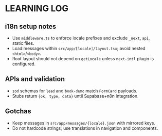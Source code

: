 # LEARNING LOG

## i18n setup notes
- Use `middleware.ts` to enforce locale prefixes and exclude `_next`, `api`, static files.
- Load messages within `src/app/[locale]/layout.tsx`; avoid nested `<html>`/`<body>`.
- Root layout should not depend on `getLocale` unless `next-intl` plugin is configured.

## APIs and validation
- `zod` schemas for `lead` and `book-demo` match `FormCard` payloads.
- Stubs return `{ok, type, data}` until Supabase+n8n integration.

## Gotchas
- Keep messages in `src/app/messages/{locale}.json` with mirrored keys.
- Do not hardcode strings; use translations in navigation and components.